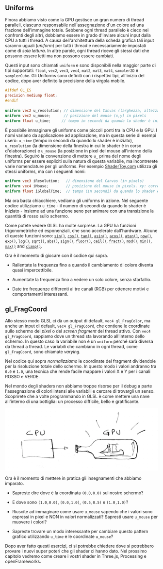 ## Uniforms

Finora abbiamo visto come la GPU gestisce un gran numero di thread paralleli, ciascuno responsabile nell'assegnazione d'un colore ad una frazione dell'immagine totale. Sebbene ogni thread parallelo è cieco nei confronti degli altri, dobbiamo essere in grado d'inviare alcuni input dalla CPU a tutti i thread. A causa dell'architettura della scheda grafica tali input saranno uguali (*uniform*) per tutti i thread e necessariamente impostati come di *sola lettura*. In altre parole, ogni thread riceve gli stessi dati che possono essere letti ma non possono essere cambiati.

Questi input sono chiamati ```uniform``` e sono disponibili nella maggior parte di tipi supportati: ```float```, ```vec2```, ```vec3```, ```vec4```, ```mat2```, ```mat3```, ```mat4```, ```sampler2D``` e ```samplerCube```. Gli Uniforms sono definiti con i rispettivi tipi, all'inizio del codice, dopo aver definito la precisione della virgola mobile.

```glsl
#ifdef GL_ES
precision mediump float;
#endif

uniform vec2 u_resolution; // dimensione del Canvas (larghezza, altezza)
uniform vec2 u_mouse;      // posizione del mouse (x,y) in pixels
uniform float u_time;	  // tempo in secondi da quando lo shader è iniziato
```

È possibile immaginare gli uniforms come piccoli ponti tra la CPU e la GPU. I nomi variano da applicazione ad applicazione, ma in questa serie di esempi userò: ```u_time``` (tempo in secondi da quando lo shader è iniziato), ```u_resolution``` (la dimensione della finestra in cui lo shader è in corso d'elaborazione) e ```u_mouse``` (la posizione in pixel del mouse all'interno della finestra). Seguirò la convenzione di mettere ```u_``` prima del nome degli uniforms per essere espliciti sulla natura di questa variabile, ma incontrerete varie nomenclature per gli uniforms. Per esempio [ShaderToy.com](https://www.shadertoy.com/) utilizza gli stessi uniforms, ma con i seguenti nomi:

```glsl
uniform vec3 iResolution;   // dimensione del Canvas (in pixels)
uniform vec4 iMouse;        // posizione del mouse in pixels. xy: corrente, zw: click
uniform float iGlobalTime;  // tempo (in secondi) da quando lo shader è iniziato
```

Ma ora basta chiacchiere, vediamo gli uniforms in azione. Nel seguente codice utilizziamo ```u_time``` - il numero di secondi da quando lo shader è iniziato - insieme ad una funzione seno per animare con una transizione la quantità di rosso sullo schermo.

<div class="codeAndCanvas" data="time.frag"></div>

Come potete vedere GLSL ha molte sorprese. La GPU ha funzioni trigonometriche ed esponenziali, che sono accelerate dall'hardware. Alcune di queste funzioni sono: [```sin()```](../glossary/?search=sin), [```cos()```](../glossary/?search=cos), [```tan()```](../glossary/?search=tan), [```asin()```](../glossary/?search=asin), [```acos()```](../glossary/?search=acos), [```atan()```](../glossary/?search=atan), [```pow()```](../glossary/?search=pow), [```exp()```](../glossary/?search=exp), [```log()```](../glossary/?search=log), [```sqrt()```](../glossary/?search=sqrt), [```abs()```](../glossary/?search=abs), [```sign()```](../glossary/?search=sign), [```floor()```](../glossary/?search=floor), [```ceil()```](../glossary/?search=ceil), [```fract()```](../glossary/?search=fract), [```mod()```](../glossary/?search=mod), [```min()```](../glossary/?search=min), [```max()```](../glossary/?search=max) and [```clamp()```](../glossary/?search=clamp).

Ora è il momento di giocare con il codice qui sopra.

* Rallentate la frequenza fino a quando il cambiamento di colore diventa quasi impercettibile.

* Aumentate la frequenza fino a vedere un solo colore, senza sfarfallio.

* Date tre frequenze differenti ai tre canali (RGB) per ottenere motivi e comportamenti interessanti.

## gl_FragCoord

Allo stesso modo GLSL ci dà un output di default, ```vec4 gl_FragColor```, ma anche un input di default, ```vec4 gl_FragCoord```, che contiene le coordinate sullo schermo del *pixel* o del *screen fragment* del thread attivo. Con ```vec4 gl_FragCoord```, sappiamo dove un thread sta lavorando all'interno dello schermo. In questo caso la variabile non è un ```uniform``` perché sarà diversa da thread a thread. Le variabili che cambiano in ogni thread, come ```gl_FragCoord```, sono chiamate *varying*.

<div class="codeAndCanvas" data="space.frag"></div>

Nel codice qui sopra *normalizziamo* le coordinate del fragment dividendole per la risoluzione totale dello schermo. In questo modo i valori andranno tra ```0.0``` e ```1.0```, una tecnica che rende facile mappare i valori X e Y per i canali ROSSO e VERDE.

Nel mondo degli shaders non abbiamo troppe risorse per il debug a parte l'assegnazione di colori intensi alle variabili e cercare di trovargli un senso. Scoprirete che a volte programmando in GLSL è come mettere una nave all'interno di una bottiglia: un processo difficile, bello e gratificante.

![](08.png)

Ora è il momento di mettere in pratica gli insegnamenti che abbiamo imparato.

* Sapreste dire dove è la coordinata ```(0.0,0.0)``` sul nostro schermo?

* E dove sono ```(1.0,0.0)```, ```(0.0,1.0)```, ```(0.5,0.5)``` e ```(1.0,1.0)```?

* Riuscite ad immaginare come usare ```u_mouse``` sapendo che i valori sono espressi in pixel e NON in valori normalizzati? Sapresti usare ```u_mouse``` per muovere i colori?

* Sapreste trovare un modo interessante per cambiare questo pattern grafico utilizzando ```u_time``` e le coordinate ```u_mouse```?

Dopo aver fatto questi esercizi, ci si potrebbe chiedere dove si potrebbero provare i nuovi super poteri che gli shader ci hanno dato. Nel prossimo capitolo vedremo come creare i vostri shader in Three.js, Processing e openFrameworks.
